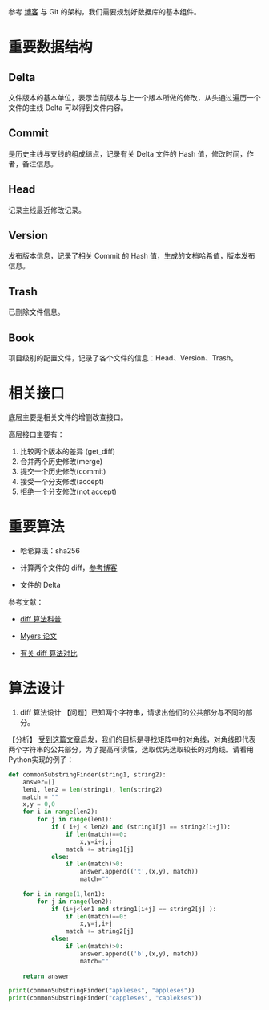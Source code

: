 参考 [博客](https://codecapsule.com/2012/12/30/implementing-a-key-value-store-part-3-comparative-analysis-of-the-architectures-of-kyoto-cabinet-and-leveldb/) 与 Git 的架构，我们需要规划好数据库的基本组件。

# 重要数据结构

## Delta

文件版本的基本单位，表示当前版本与上一个版本所做的修改，从头通过遍历一个文件的主线 Delta 可以得到文件内容。

## Commit

是历史主线与支线的组成结点，记录有关 Delta 文件的 Hash 值，修改时间，作者，备注信息。

## Head

记录主线最近修改记录。

## Version

发布版本信息，记录了相关 Commit 的 Hash 值，生成的文档哈希值，版本发布信息。

## Trash

已删除文件信息。

## Book

项目级别的配置文件，记录了各个文件的信息：Head、Version、Trash。

# 相关接口

底层主要是相关文件的增删改查接口。

高层接口主要有：

1. 比较两个版本的差异 (get_diff)
2. 合并两个历史修改(merge)
3. 提交一个历史修改(commit)
4. 接受一个分支修改(accept)
5. 拒绝一个分支修改(not accept)



# 重要算法

- 哈希算法：sha256

- 计算两个文件的 diff，[参考博客](https://ably.com/blog/practical-guide-to-diff-algorithms)
- 文件的 Delta



参考文献：

- [diff 算法科普](https://ably.com/blog/practical-guide-to-diff-algorithms)

- [Myers 论文](http://www.xmailserver.org/diff2.pdf)

- [有关 diff 算法对比](https://luppeng.wordpress.com/2020/10/10/when-to-use-each-of-the-git-diff-algorithms/)


# 算法设计
1. diff 算法设计
【问题】已知两个字符串，请求出他们的公共部分与不同的部分。

【分析】
[受到这篇文章](https://blog.jcoglan.com/2017/03/22/myers-diff-in-linear-space-theory/)启发，我们的目标是寻找矩阵中的对角线，对角线即代表两个字符串的公共部分，为了提高可读性，选取优先选取较长的对角线。请看用Python实现的例子：

```python
def commonSubstringFinder(string1, string2):
    answer=[]
    len1, len2 = len(string1), len(string2)
    match = ""
    x,y = 0,0
    for i in range(len2):
        for j in range(len1):
            if ( i+j < len2) and (string1[j] == string2[i+j]):
                if len(match)==0:
                    x,y=i+j,j
                match += string1[j]
            else:
                if len(match)>0:
                    answer.append(('t',(x,y), match))
                    match=""
    
    for i in range(1,len1):
        for j in range(len2):
            if (i+j<len1 and string1[i+j] == string2[j] ):
                if len(match)==0:
                    x,y=j,i+j
                match += string2[j]
            else:
                if len(match)>0:
                    answer.append(('b',(x,y), match))
                    match=""
                
    return answer

print(commonSubstringFinder("apkleses", "appleses"))
print(commonSubstringFinder("cappleses", "caplekses"))
```


